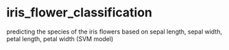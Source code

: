 # iris_flower_classification
predicting the species of the iris flowers based on sepal length, sepal width, petal length, petal width  (SVM model)
